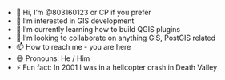 - 👋 Hi, I’m @803160123  or CP if you prefer
- 👀 I’m interested in GIS development 
- 🌱 I’m currently learning how to build QGIS plugins
- 💞️ I’m looking to collaborate on anything GIS, PostGIS related
- 📫 How to reach me - you are here
- 😄 Pronouns: He / Him
- ⚡ Fun fact: In 2001 I was in a helicopter crash in Death Valley

<!---
803160123/803160123 is a ✨ special ✨ repository because its `README.md` (this file) appears on your GitHub profile.
You can click the Preview link to take a look at your changes.
--->
